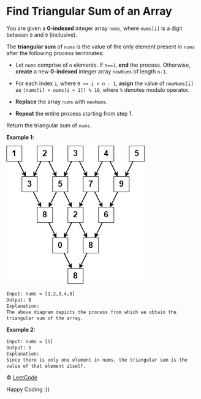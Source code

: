 # Find Triangular Sum of an Array

You are given a **0-indexed** integer array `nums`, where `nums[i]` is a digit between `0` and `9` (inclusive).

The **triangular sum** of `nums` is the value of the only element present in `nums` after the following process terminates:

- Let `nums` comprise of `n` elements. If `n==1`, **end** the process. Otherwise, **create** a new **0-indexed** integer array `newNums` of length `n-1`.

- For each index `i`, where `0 <= i < n - 1`, **asign** the value of `newNums[i]` as `(nums[i] + nums[i + 1]) % 10`, where `%` denotes modulo operator.

- **Replace** the array `nums` with `newNums`.

- **Repeat** the entire process starting from step 1.

Return the triangular sum of `nums`.

**Example 1:**

![](example.png)

```
Input: nums = [1,2,3,4,5]
Output: 8
Explanation:
The above diagram depicts the process from which we obtain the triangular sum of the array.
```

**Example 2:**

```
Input: nums = [5]
Output: 5
Explanation:
Since there is only one element in nums, the triangular sum is the value of that element itself.
```

&copy; [LeetCode](https://leetcode.com/problems/find-triangular-sum-of-an-array/)

Happy Coding :))
